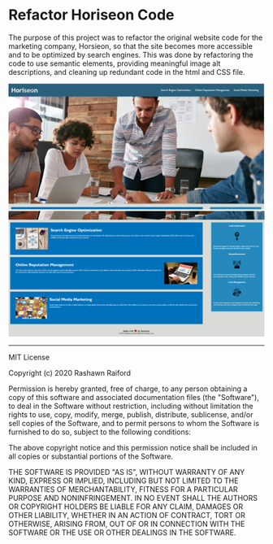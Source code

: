 # Refactor Horiseon Code

The purpose of this project was to refactor the original website code for the marketing company, Horsieon, so that the site becomes more accessible and to be optimized by search engines. This was done by refactoring the code to use semantic elements, providing meaningful image alt descriptions, and cleaning up redundant code in the html and CSS file.

![Horiseon Page 1](/assets/Horiseon_Page1.png)
![Horiseon Page 2](/assets/Horiseon_Page2.png)


--------------------------------------------------------------------------------------------------------------------------------------------------------------------------------------

MIT License

Copyright (c) 2020 Rashawn Raiford

Permission is hereby granted, free of charge, to any person obtaining a copy
of this software and associated documentation files (the "Software"), to deal
in the Software without restriction, including without limitation the rights
to use, copy, modify, merge, publish, distribute, sublicense, and/or sell
copies of the Software, and to permit persons to whom the Software is
furnished to do so, subject to the following conditions:

The above copyright notice and this permission notice shall be included in all
copies or substantial portions of the Software.

THE SOFTWARE IS PROVIDED "AS IS", WITHOUT WARRANTY OF ANY KIND, EXPRESS OR
IMPLIED, INCLUDING BUT NOT LIMITED TO THE WARRANTIES OF MERCHANTABILITY,
FITNESS FOR A PARTICULAR PURPOSE AND NONINFRINGEMENT. IN NO EVENT SHALL THE
AUTHORS OR COPYRIGHT HOLDERS BE LIABLE FOR ANY CLAIM, DAMAGES OR OTHER
LIABILITY, WHETHER IN AN ACTION OF CONTRACT, TORT OR OTHERWISE, ARISING FROM,
OUT OF OR IN CONNECTION WITH THE SOFTWARE OR THE USE OR OTHER DEALINGS IN THE
SOFTWARE.